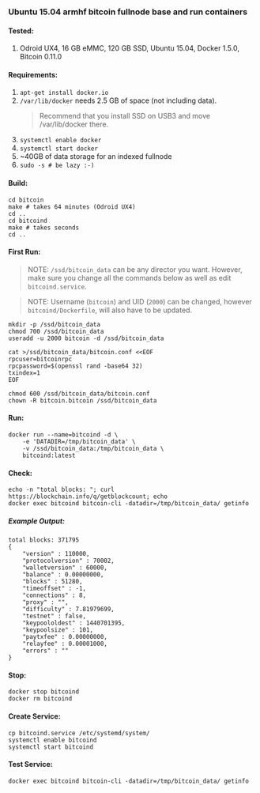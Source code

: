 ### Ubuntu 15.04 armhf bitcoin fullnode base and run containers

#### Tested:

1. Odroid UX4, 16 GB eMMC, 120 GB SSD, Ubuntu 15.04, Docker 1.5.0, Bitcoin 0.11.0

#### Requirements:

1. `apt-get install docker.io`
1. `/var/lib/docker` needs 2.5 GB of space (not including data).
	> Recommend that you install SSD on USB3 and move /var/lib/docker there.
1. `systemctl enable docker`
1. `systemctl start docker`
1. ~40GB of data storage for an indexed fullnode
1. `sudo -s # be lazy :-)`

#### Build:

```
cd bitcoin
make # takes 64 minutes (Odroid UX4)
cd ..
cd bitcoind
make # takes seconds
cd ..
```

#### First Run:

> NOTE: `/ssd/bitcoin_data` can be any director you want.  However, make sure you change all the commands below as well as edit `bitcoind.service`.

> NOTE: Username (`bitcoin`) and UID (`2000`) can be changed, however `bitcoind/Dockerfile`, will also have to be updated.

```
mkdir -p /ssd/bitcoin_data
chmod 700 /ssd/bitcoin_data
useradd -u 2000 bitcoin -d /ssd/bitcoin_data

cat >/ssd/bitcoin_data/bitcoin.conf <<EOF
rpcuser=bitcoinrpc
rpcpassword=$(openssl rand -base64 32)
txindex=1
EOF

chmod 600 /ssd/bitcoin_data/bitcoin.conf
chown -R bitcoin.bitcoin /ssd/bitcoin_data
```

#### Run:

```
docker run --name=bitcoind -d \
    -e 'DATADIR=/tmp/bitcoin_data' \
    -v /ssd/bitcoin_data:/tmp/bitcoin_data \
    bitcoind:latest
```

#### Check:

```
echo -n "total blocks: "; curl https://blockchain.info/q/getblockcount; echo
docker exec bitcoind bitcoin-cli -datadir=/tmp/bitcoin_data/ getinfo
```

##### Example Output:

```
total blocks: 371795
{
    "version" : 110000,
    "protocolversion" : 70002,
    "walletversion" : 60000,
    "balance" : 0.00000000,
    "blocks" : 51280,
    "timeoffset" : -1,
    "connections" : 8,
    "proxy" : "",
    "difficulty" : 7.81979699,
    "testnet" : false,
    "keypoololdest" : 1440701395,
    "keypoolsize" : 101,
    "paytxfee" : 0.00000000,
    "relayfee" : 0.00001000,
    "errors" : ""
}
```

#### Stop:
```
docker stop bitcoind
docker rm bitcoind
```

#### Create Service:
```
cp bitcoind.service /etc/systemd/system/
systemctl enable bitcoind
systemctl start bitcoind
```

#### Test Service:
```
docker exec bitcoind bitcoin-cli -datadir=/tmp/bitcoin_data/ getinfo
```

